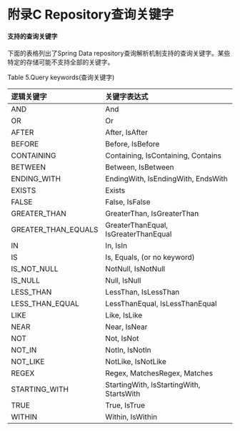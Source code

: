 # 附录C Repository查询关键字

#### 支持的查询关键字
下面的表格列出了Spring Data repository查询解析机制支持的查询关键字。某些特定的存储可能不支持全部的关键字。

Table 5.Query keywords(查询关键字)

|逻辑关键字|关键字表达式|
|:---|:---|
|AND|And|
|OR|Or|
|AFTER|After, IsAfter|
|BEFORE|Before, IsBefore
|CONTAINING|Containing, IsContaining, Contains
|BETWEEN|Between, IsBetween|
|ENDING_WITH|EndingWith, IsEndingWith, EndsWith|
|EXISTS|Exists|
|FALSE|False, IsFalse|
|GREATER_THAN|GreaterThan, IsGreaterThan|
|GREATER_THAN_EQUALS|GreaterThanEqual, IsGreaterThanEqual|
|IN|In, IsIn|
|IS|Is, Equals, (or no keyword)|
|IS_NOT_NULL|NotNull, IsNotNull|
|IS_NULL|Null, IsNull|
|LESS_THAN|LessThan, IsLessThan|
|LESS_THAN_EQUAL|LessThanEqual, IsLessThanEqual|
|LIKE|Like, IsLike|
|NEAR|Near, IsNear|
|NOT|Not, IsNot
|NOT_IN|NotIn, IsNotIn
|NOT_LIKE|NotLike, IsNotLike
|REGEX|Regex, MatchesRegex, Matches
|STARTING_WITH|StartingWith, IsStartingWith, StartsWith
|TRUE|True, IsTrue
|WITHIN|Within, IsWithin

